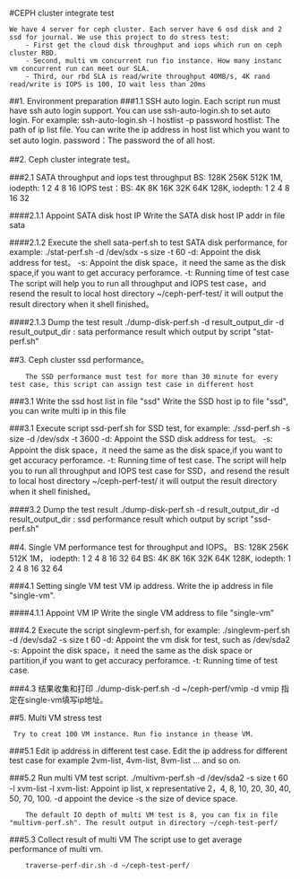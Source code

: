 #CEPH cluster integrate test

	We have 4 server for ceph cluster. Each server have 6 osd disk and 2 ssd for journal. We use this project to do stress test:
		- First get the cloud disk throughput and iops which run on ceph cluster RBD.
		- Second, multi vm concurrent run fio instance. How many instanc vm concurrent run can meet our SLA.
		- Third, our rbd SLA is read/write throughput 40MB/s, 4K rand read/write is IOPS is 100, IO wait less than 20ms

##1.  Environment preparation
###1.1 SSH auto login. Each script run must have ssh auto login support. You can use ssh-auto-login.sh to set auto login. For example:
		ssh-auto-login.sh -l hostlist -p password
        hostlist: The path of ip list file. You can write the ip address in host list which you want to set auto login.
        password：The password the of all host.

##2. Ceph cluster integrate test。

###2.1 SATA throughput and iops test
		throughput BS: 128K 256K 512K 1M, iodepth: 1 2 4 8 16
		IOPS test：BS: 4K 8K 16K 32K  64K 128K, iodepth: 1 2 4 8 16 32

####2.1.1 Appoint SATA disk host IP
		Write the SATA disk host IP addr in file sata

####2.1.2 Execute the shell sata-perf.sh to test SATA disk performance, for example:
		./stat-perf.sh -d /dev/sdx -s size -t 60
        -d: Appoint the disk address for test。
		-s: Appoint the disk space，it need the same as the disk space,if you want to get accuracy perforamce.
		-t: Running time of test case
		The script will help you to run all throughput and IOPS test case，and resend the result to local host directory ~/ceph-perf-test/ it will output the result directory when it shell finished。

####2.1.3 Dump the test result
		./dump-disk-perf.sh -d result_output_dir
        -d result_output_dir : sata performance result which output by script "stat-perf.sh"

##3. Ceph cluster ssd performance。

		The SSD performance must test for more than 30 minute for every test case, this script can assign test case in different host

###3.1 Write the ssd host list in file "ssd"
		Write the SSD host ip to file "ssd", you can write multi ip in this file

###3.1 Execute script ssd-perf.sh for SSD test, for example:
		./ssd-perf.sh -s size -d /dev/sdx -t 3600
        -d: Appoint the SSD disk address for test。
		-s: Appoint the disk space，it need the same as the disk space,if you want to get accuracy perforamce.
		-t: Running time of test case.
		The script will help you to run all throughput and IOPS test case for SSD，and resend the result to local host directory ~/ceph-perf-test/ it will output the result directory when it shell finished。

####3.2 Dump the test result
		./dump-disk-perf.sh -d result_output_dir
        -d result_output_dir : ssd performance result which output by script "ssd-perf.sh"

##4. Single VM performance test for throughput and IOPS。
		BS: 128K 256K 512K 1M， iodepth: 1 2 4 8 16 32 64 
        BS: 4K 8K 16K 32K 64K 128K, iodepth: 1 2 4 8 16 32 64

###4.1 Setting single VM test VM ip address.
		Write the ip address in file "single-vm".

####4.1.1 Appoint VM  IP
		Write the single VM address to file "single-vm"

###4.2 Execute the script singlevm-perf.sh, for example:
		./singlevm-perf.sh -d /dev/sda2 -s size t 60
		-d: Appoint the vm disk for test, such as /dev/sda2
		-s: Appoint the disk space，it need the same as the disk space or partition,if you want to get accuracy perforamce.
		-t: Running time of test case.

###4.3 结果收集和打印
		./dump-disk-perf.sh -d ~/ceph-perf/vmip
        -d vmip 指定在single-vm填写ip地址。

##5. Multi VM stress test

	 Try to creat 100 VM instance. Run fio instance in thease VM.

###5.1 Edit ip address in different test case.
		Edit the ip address for different test case for example 2vm-list, 4vm-list, 8vm-list ... and so on.


###5.2 Run multi VM test script.
		./multivm-perf.sh -d /dev/sda2 -s size t 60 -l xvm-list
		-l xvm-list: Appoint ip list, x representative 2，4, 8, 10, 20, 30, 40, 50, 70, 100. 
		-d appoint the device 
		-s the size of device space.
		
		The default IO depth of multi VM test is 8, you can fix in file "multivm-perf.sh". The result output in directory ~/ceph-test-perf/

###5.3 Collect result of multi VM
		The script use to get average performance of multi vm.

		traverse-perf-dir.sh -d ~/ceph-test-perf/
        
